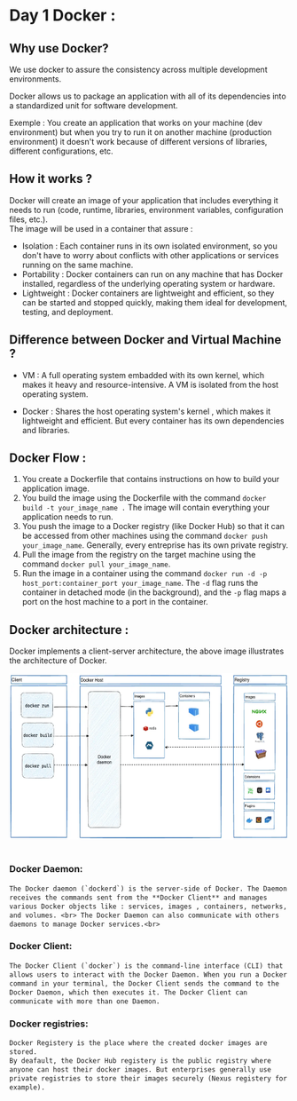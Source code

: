 # Day 1 Docker :
## Why use Docker?
We use docker to assure the consistency across multiple development environments.<br>

Docker allows us to package an application with all of its dependencies into a standardized unit for software development.<br>

Exemple : 
 You create an application that works on your machine (dev environment) but when you try to run it on another machine (production environment) it doesn't work because of different versions of libraries, different configurations, etc.<br>

## How it works ?
Docker will create an image of your application that includes everything it needs to run (code, runtime, libraries, environment variables, configuration files, etc.).<br>
The image will be used in a container that assure :
- Isolation : Each container runs in its own isolated environment, so you don't have to worry about conflicts with other applications or services running on the same machine.
- Portability : Docker containers can run on any machine that has Docker installed, regardless of the underlying operating system or hardware.
- Lightweight : Docker containers are lightweight and efficient, so they can be started and stopped quickly, making them ideal for development, testing, and deployment.

## Difference between Docker and Virtual Machine ?
- VM : A full operating system embadded with its own kernel, which makes it heavy and resource-intensive. A VM is isolated from the host operating system.

- Docker : Shares the host operating system's kernel , which makes it lightweight and efficient. But every container has its own dependencies and libraries.

## Docker Flow :
1. You create a Dockerfile that contains instructions on how to build your application image.
2. You build the image using the Dockerfile with the command `docker build -t your_image_name .` The image will contain everything your application needs to run.
3. You push the image to a Docker registry (like Docker Hub) so that it can be accessed from other machines using the command `docker push your_image_name`. Generally, every entreprise has its own private registry.
4. Pull the image from the registry on the target machine using the command `docker pull your_image_name`.
5. Run the image in a container using the command `docker run -d -p host_port:container_port your_image_name`. The `-d` flag runs the container in detached mode (in the background), and the `-p` flag maps a port on the host machine to a port in the container.

## Docker architecture :

Docker implements a client-server architecture, the above image illustrates the architecture of Docker.<br>
<center><img src="docker.png" alt="Docker Architecture" width="900" height="300"/></center><br>

### Docker Daemon:
    The Docker daemon (`dockerd`) is the server-side of Docker. The Daemon receives the commands sent from the **Docker Client** and manages various Docker objects like : services, images , containers, networks, and volumes. <br> The Docker Daemon can also communicate with others daemons to manage Docker services.<br>
    
### Docker Client:
    The Docker Client (`docker`) is the command-line interface (CLI) that allows users to interact with the Docker Daemon. When you run a Docker command in your terminal, the Docker Client sends the command to the Docker Daemon, which then executes it. The Docker Client can communicate with more than one Daemon.

### Docker registries:
    Docker Registery is the place where the created docker images are stored.
    By deafault, the Docker Hub registery is the public registry where anyone can host their docker images. But enterprises generally use private registries to store their images securely (Nexus registery for example).

